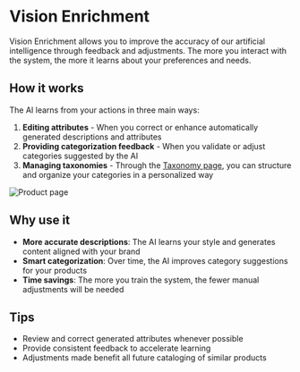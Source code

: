 # Vision Enrichment

Vision Enrichment allows you to improve the accuracy of our artificial intelligence through feedback and adjustments. The more you interact with the system, the more it learns about your preferences and needs.

## How it works

The AI learns from your actions in three main ways:

1. **Editing attributes** - When you correct or enhance automatically generated descriptions and attributes
2. **Providing categorization feedback** - When you validate or adjust categories suggested by the AI
3. **Managing taxonomies** - Through the [Taxonomy page](../taxonomy/index.md), you can structure and organize your categories in a personalized way

![Product page](/img/tela1-vision-enrichment.png)

## Why use it

- **More accurate descriptions**: The AI learns your style and generates content aligned with your brand
- **Smart categorization**: Over time, the AI improves category suggestions for your products
- **Time savings**: The more you train the system, the fewer manual adjustments will be needed

## Tips

- Review and correct generated attributes whenever possible
- Provide consistent feedback to accelerate learning
- Adjustments made benefit all future cataloging of similar products

